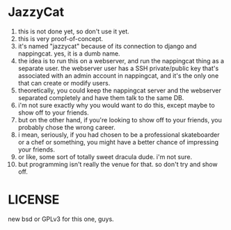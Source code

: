JazzyCat
========
1. this is not done yet, so don't use it yet.
2. this is very proof-of-concept.
3. it's named "jazzycat" because of its connection to django and nappingcat. yes, it is a dumb name.
4. the idea is to run this on a webserver, and run the nappingcat thing as a separate user. the webserver user has a SSH private/public key that's associated
with an admin account in nappingcat, and it's the only one that can create or modify users.
5. theoretically, you could keep the nappingcat server and the webserver separated completely and have them talk to the same DB.
6. i'm not sure exactly why you would want to do this, except maybe to show off to your friends.
7. but on the other hand, if you're looking to show off to your friends, you probably chose the wrong career.
8. i mean, seriously, if you had chosen to be a professional skateboarder or a chef or something, you might have a better chance
of impressing your friends.
9. or like, some sort of totally sweet dracula dude. i'm not sure.
10. but programming isn't really the venue for that. so don't try and show off.

LICENSE
=======
new bsd or GPLv3 for this one, guys.
